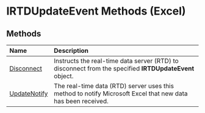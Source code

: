 
# IRTDUpdateEvent Methods (Excel)

## Methods



|**Name**|**Description**|
|:-----|:-----|
|[Disconnect](4d0c5438-5049-3b34-69d4-38dabd625b1f.md)|Instructs the real-time data server (RTD) to disconnect from the specified  **IRTDUpdateEvent** object.|
|[UpdateNotify](e3ae5a7e-4d8c-9eba-62ab-a24d1045bc77.md)|The real-time data (RTD) server uses this method to notify Microsoft Excel that new data has been received.|
